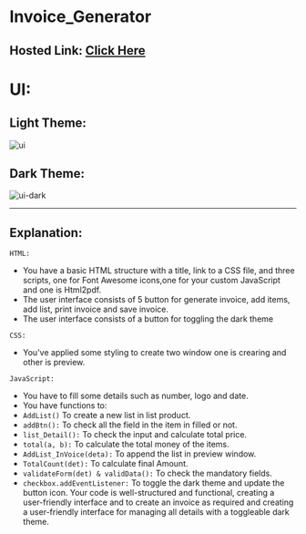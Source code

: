 # Invoice_Generator
## Hosted Link:  [Click Here](https://mayankkatheriya.github.io/Mct_4/Dibya_Invoice_Generator/)

# UI:
## Light Theme:
![ui](https://github.com/Mayankkatheriya/Mct_4/assets/125633895/ceb803ba-8511-4259-9296-836c94f0cac3)
## Dark Theme:
![ui-dark](https://github.com/Mayankkatheriya/Mct_4/assets/125633895/a96dc836-aabf-4d61-8e8d-b027bc667af8)


---
## Explanation:

`HTML:`

* You have a basic HTML structure with a title, link to a CSS file, and three scripts, one for Font Awesome icons,one for your custom JavaScript and one is Html2pdf.
* The user interface consists of 5 button for generate invoice, add items, add list, print invoice and save invoice.
* The user interface consists of a button for toggling the dark theme 

`CSS:`

* You've applied some styling to create two window one is crearing and other is preview.

`JavaScript:`

* You have to fill some details such as number, logo and date.
* You have functions to:
* `AddList()` To create a new list in list product.
* `addBtn():` To check all the field in the item in filled or not.
* `list_Detail():` To check the input and calculate total price.
* `total(a, b):` To calculate the total money of the items.
* `AddList_InVoice(deta):` To append the list in preview window.
* `TotalCount(det):` To calculate final Amount.
* `validateForm(det) & validData():` To check the mandatory fields.
* `checkbox.addEventListener:` To toggle the dark theme and update the button icon.
Your code is well-structured and functional, creating a user-friendly interface and to create an invoice as required and creating a user-friendly interface for managing all details with a toggleable dark theme.
